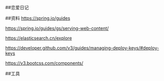 ##恋爱日记

##资料
https://spring.io/guides

https://spring.io/guides/gs/serving-web-content/

https://elasticsearch.cn/explore

https://developer.github.com/v3/guides/managing-deploy-keys/#deploy-keys

https://v3.bootcss.com/components/

##工具